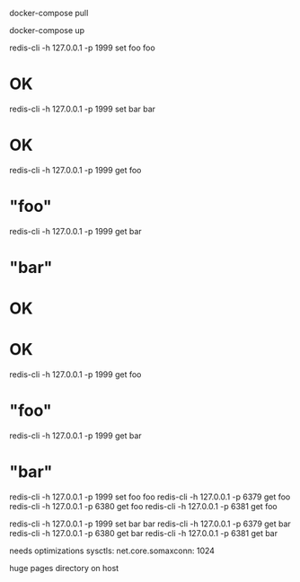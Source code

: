 docker-compose pull

docker-compose up


redis-cli -h 127.0.0.1 -p 1999 set foo foo
# OK
redis-cli -h 127.0.0.1 -p 1999 set bar bar
# OK
redis-cli -h 127.0.0.1 -p 1999 get foo
# "foo"
redis-cli -h 127.0.0.1 -p 1999 get bar
# "bar"




# OK

# OK
redis-cli -h 127.0.0.1 -p 1999 get foo
# "foo"
redis-cli -h 127.0.0.1 -p 1999 get bar
# "bar"

redis-cli -h 127.0.0.1 -p 1999 set foo foo
redis-cli -h 127.0.0.1 -p 6379 get foo
redis-cli -h 127.0.0.1 -p 6380 get foo
redis-cli -h 127.0.0.1 -p 6381 get foo


redis-cli -h 127.0.0.1 -p 1999 set bar bar
redis-cli -h 127.0.0.1 -p 6379 get bar
redis-cli -h 127.0.0.1 -p 6380 get bar
redis-cli -h 127.0.0.1 -p 6381 get bar



needs optimizations
sysctls:
      net.core.somaxconn: 1024


huge pages directory on host